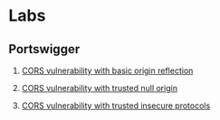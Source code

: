 # Labs

## Portswigger

1.  [CORS vulnerability with basic origin reflection](https://portswigger.net/web-security/cors/lab-basic-origin-reflection-attack)

2.  [CORS vulnerability with trusted null origin](https://portswigger.net/web-security/cors/lab-null-origin-whitelisted-attack)

3.  [CORS vulnerability with trusted insecure protocols](https://portswigger.net/web-security/cors/lab-breaking-https-attack)
